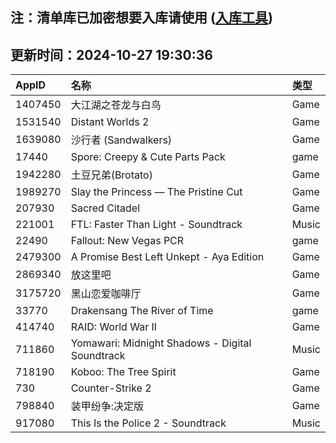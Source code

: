## 注：清单库已加密想要入库请使用 ([入库工具](https://github.com/BlankTMing/ManifestAutoUpdate/releases))

## 更新时间：2024-10-27 19:30:36
| AppID | 名称 | 类型  |
| :-------------------- | :----------------------------- | :----------- |
| 1407450 | 大江湖之苍龙与白鸟| Game |
| 1531540 | Distant Worlds 2| Game |
| 1639080 | 沙行者 (Sandwalkers)| Game |
| 17440 | Spore: Creepy & Cute Parts Pack| game |
| 1942280 | 土豆兄弟(Brotato)| Game |
| 1989270 | Slay the Princess — The Pristine Cut| Game |
| 207930 | Sacred Citadel| Game |
| 221001 | FTL: Faster Than Light - Soundtrack| Music |
| 22490 | Fallout: New Vegas PCR| game |
| 2479300 | A Promise Best Left Unkept - Aya Edition| Game |
| 2869340 | 放这里吧| Game |
| 3175720 | 黑山恋爱咖啡厅| Game |
| 33770 | Drakensang The River of Time| game |
| 414740 | RAID: World War II| Game |
| 711860 | Yomawari: Midnight Shadows - Digital Soundtrack| Music |
| 718190 | Koboo: The Tree Spirit| Game |
| 730 | Counter-Strike 2| Game |
| 798840 | 装甲纷争:决定版| Game |
| 917080 | This Is the Police 2 - Soundtrack| Music |

